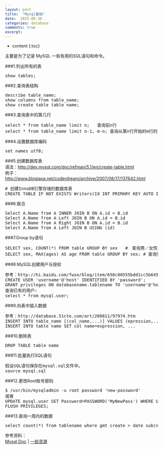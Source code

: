 ```yaml
---
layout: post
title:  "Mysql基础"
date:  2015-06-30 
categories: database
comments: true
excerpt:
---
```


* content
{:toc}

主要是为了记录 MySQL 一些有用的SQL语句和命令。
  
###1.列出所有的表  
<pre>show tables;</pre>  

###2.查询表结构  
<pre>
describe table_name;  
show columns from table_name;  
show create table table_name;  
</pre>

###3.查询表中的第几行  
<pre>
select * from table_name limit n;   查询前n行  
select * from table_name limit n-1, m-n; 查询从第n行开始的m行的记录  
</pre>

###4.设置数据库编码  
<pre>
set names utf8;  
</pre>

###5.创建数据库表  
语法：http://dev.mysql.com/doc/refman/5.1/en/create-table.html  
例子：http://www.blogjava.net/coderdream/archive/2007/08/17/137642.html  
<pre>
# 创建InnoDB引擎存储的数据库表  
CREATE TABLE IF NOT EXISTS Writers(Id INT PRIMARY KEY AUTO_INCREMENT, Name VARCHAR(25)) ENGINE=INNODB;  
</pre>

###6.联合  
<pre>
Select A.Name from A INNER JOIN B ON A.id = B.id  
Select A.Name from A Left JOIN B ON A.id = B.id  
Select A.Name from A Right JOIN B ON A.id = B.id  
Select A.Name from A Left JOIN B USING (id)  
</pre>

###7.Group by语句  
<pre>
SELECT sex, COUNT(*) FROM table GROUP BY sex   #　查询男／女性别人数  
SELECT sex, MAX(ages) AS age FROM table GROUP BY sex; # 查询男／女最大年龄    
</pre>

###8.MySQL创建用户与授权  
<pre>
参考：http://hi.baidu.com/fwso/blog/item/658c00555bdd1cc5b645aee0.html  
CREATE USER 'username'@'host' IDENTIFIED BY 'password';  
GRANT privileges ON databasename.tablename TO 'username'@'host'  
查询已有的用户:  
select * from mysql.user;  
</pre>

###9.向表中插入数据  
<pre>
参考：http://database.51cto.com/art/200811/97974.htm  
INSERT INTO table_name [(col_name,...)] VALUES (epression,...),...  
INSERT INTO table_name SET col_name=expression, ...  
</pre>

###10.删除表  
<pre>
DROP TABLE table_name  
</pre>

###11.批量执行SQL语句  
<pre>
假设SQL语句保存在mysql.sql文件中。  
source mysql.sql  
</pre>

###12.更改Root账号密码  
<pre>
$ /usr/bin/mysqladmin -u root password 'new-password'  
或者  
UPDATE mysql.user SET Password=PASSWORD('MyNewPass') WHERE User='root';  
FLUSH PRIVILEGES;  
</pre>

###13.查询一周内的数据  
<pre>
select count(*) from tablename where gmt_create > date_sub(now(), interval 1 week) and gmt_create < now();  
</pre>


参考资料：  
[Mysql Doc](http://dev.mysql.com/doc/refman/5.7/en/date-and-time-functions.html) | [一些资源](http://www.ccvita.com/category/mysql/)
